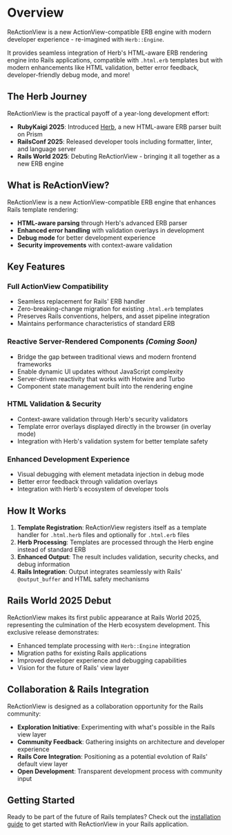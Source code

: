 # Overview

ReActionView is a new ActionView-compatible ERB engine with modern developer experience - re-imagined with `Herb::Engine`.

It provides seamless integration of Herb's HTML-aware ERB rendering engine into Rails applications, compatible with `.html.erb` templates but with modern enhancements like HTML validation, better error feedback, developer-friendly debug mode, and more!

## The Herb Journey

ReActionView is the practical payoff of a year-long development effort:

- **RubyKaigi 2025**: Introduced [Herb](https://github.com/marcoroth/herb), a new HTML-aware ERB parser built on Prism
- **RailsConf 2025**: Released developer tools including formatter, linter, and language server
- **Rails World 2025**: Debuting ReActionView - bringing it all together as a new ERB engine

## What is ReActionView?

ReActionView is a new ActionView-compatible ERB engine that enhances Rails template rendering:

- **HTML-aware parsing** through Herb's advanced ERB parser
- **Enhanced error handling** with validation overlays in development
- **Debug mode** for better development experience
- **Security improvements** with context-aware validation

## Key Features

### **Full ActionView Compatibility**
- Seamless replacement for Rails' ERB handler
- Zero-breaking-change migration for existing `.html.erb` templates
- Preserves Rails conventions, helpers, and asset pipeline integration
- Maintains performance characteristics of standard ERB

### **Reactive Server-Rendered Components** *(Coming Soon)*
- Bridge the gap between traditional views and modern frontend frameworks
- Enable dynamic UI updates without JavaScript complexity
- Server-driven reactivity that works with Hotwire and Turbo
- Component state management built into the rendering engine

### **HTML Validation & Security**
- Context-aware validation through Herb's security validators
- Template error overlays displayed directly in the browser (in overlay mode)
- Integration with Herb's validation system for better template safety

### **Enhanced Development Experience**
- Visual debugging with element metadata injection in debug mode
- Better error feedback through validation overlays
- Integration with Herb's ecosystem of developer tools

## How It Works

1. **Template Registration**: ReActionView registers itself as a template handler for `.html.herb` files and optionally for `.html.erb` files
2. **Herb Processing**: Templates are processed through the Herb engine instead of standard ERB
3. **Enhanced Output**: The result includes validation, security checks, and debug information
4. **Rails Integration**: Output integrates seamlessly with Rails' `@output_buffer` and HTML safety mechanisms

## Rails World 2025 Debut

ReActionView makes its first public appearance at Rails World 2025, representing the culmination of the Herb ecosystem development. This exclusive release demonstrates:

- Enhanced template processing with `Herb::Engine` integration
- Migration paths for existing Rails applications
- Improved developer experience and debugging capabilities
- Vision for the future of Rails' view layer

## Collaboration & Rails Integration

ReActionView is designed as a collaboration opportunity for the Rails community:

- **Exploration Initiative**: Experimenting with what's possible in the Rails view layer
- **Community Feedback**: Gathering insights on architecture and developer experience
- **Rails Core Integration**: Positioning as a potential evolution of Rails' default view layer
- **Open Development**: Transparent development process with community input

## Getting Started

Ready to be part of the future of Rails templates? Check out the [installation guide](/installation) to get started with ReActionView in your Rails application.
